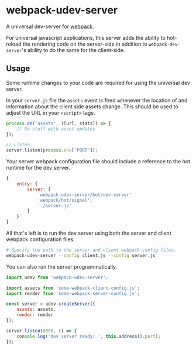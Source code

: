 # webpack-udev-server
A universal dev-server for [webpack].

For universal javascript applications, this server adds the ability to hot-reload the rendering code on the server-side in addition to `webpack-dev-server`'s ability to do the same for the client-side.

## Usage

Some runtime changes to your code are required for using the universal dev server.

In your `server.js` file the `assets` event is fired whenever the location of and information about the client side assets change. This should be used to adjust the URL in your `<script>` tags.

```javascript
process.on('assets', ([url, stats]) => {
	// Do stuff with asset updates
});

// Listen.
server.listen(process.env['PORT']);
```

Your server webpack configuration file should include a reference to the hot runtime for the dev server.

```javascript
{
	entry: {
		server: [
			'webpack-udev-server/hot/dev-server'
			'webpack/hot/signal',
			'./server.js'
		]
	}
}
```

All that's left is to run the dev server using both the server and client webpack configuration files.

```sh
# Specify the path to the server and client webpack config files.
webpack-udev-server --config client.js --config server.js
```

You can also run the server programmatically.

```javascript
import udev from 'webpack-udev-server';

import assets from 'some-webpack-client-config.js';
import render from 'some-webpack-server-config.js';

const server = udev.createServer({
	assets: assets,
	render: render
});

server.listen(8080, () => {
	console.log('dev server ready: ', this.address().port);
});
```


[webpack]: http://www.google.com
